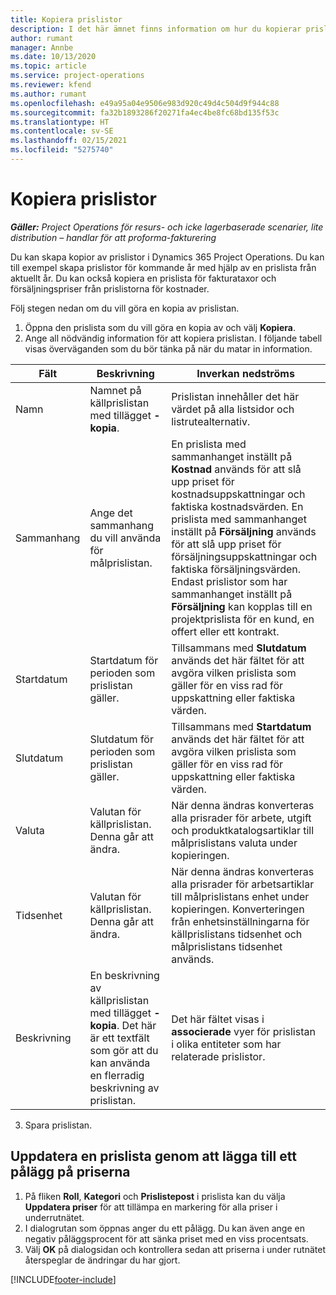 ```yaml
---
title: Kopiera prislistor
description: I det här ämnet finns information om hur du kopierar prislistor i Project Operations.
author: rumant
manager: Annbe
ms.date: 10/13/2020
ms.topic: article
ms.service: project-operations
ms.reviewer: kfend
ms.author: rumant
ms.openlocfilehash: e49a95a04e9506e983d920c49d4c504d9f944c88
ms.sourcegitcommit: fa32b1893286f20271fa4ec4be8fc68bd135f53c
ms.translationtype: HT
ms.contentlocale: sv-SE
ms.lasthandoff: 02/15/2021
ms.locfileid: "5275740"
---
```

# <a name="copy-price-lists"></a>Kopiera prislistor

_**Gäller:** Project Operations för resurs- och icke lagerbaserade scenarier, lite distribution – handlar för att proforma-fakturering_

Du kan skapa kopior av prislistor i Dynamics 365 Project Operations. Du kan till exempel skapa prislistor för kommande år med hjälp av en prislista från aktuellt år.  Du kan också kopiera en prislista för fakturataxor och försäljningspriser från prislistorna för kostnader. 

Följ stegen nedan om du vill göra en kopia av prislistan.

1. Öppna den prislista som du vill göra en kopia av och välj **Kopiera**.
2. Ange all nödvändig information för att kopiera prislistan. I följande tabell visas överväganden som du bör tänka på när du matar in information.

| Fält | Beskrivning | Inverkan nedströms |
| --- | --- | --- |
| Namn | Namnet på källprislistan med tillägget **-kopia**. | Prislistan innehåller det här värdet på alla listsidor och listrutealternativ. |
| Sammanhang | Ange det sammanhang du vill använda för målprislistan. | En prislista med sammanhanget inställt på **Kostnad** används för att slå upp priset för kostnadsuppskattningar och faktiska kostnadsvärden. En prislista med sammanhanget inställt på **Försäljning** används för att slå upp priset för försäljningsuppskattningar och faktiska försäljningsvärden. Endast prislistor som har sammanhanget inställt på **Försäljning** kan kopplas till en projektprislista för en kund, en offert eller ett kontrakt. |
| Startdatum | Startdatum för perioden som prislistan gäller. | Tillsammans med **Slutdatum** används det här fältet för att avgöra vilken prislista som gäller för en viss rad för uppskattning eller faktiska värden. |
| Slutdatum | Slutdatum för perioden som prislistan gäller. | Tillsammans med **Startdatum** används det här fältet för att avgöra vilken prislista som gäller för en viss rad för uppskattning eller faktiska värden. |
| Valuta | Valutan för källprislistan. Denna går att ändra. | När denna ändras konverteras alla prisrader för arbete, utgift och produktkatalogsartiklar till målprislistans valuta under kopieringen. |
| Tidsenhet | Valutan för källprislistan. Denna går att ändra. | När denna ändras konverteras alla prisrader för arbetsartiklar till målprislistans enhet under kopieringen. Konverteringen från enhetsinställningarna för källprislistans tidsenhet och målprislistans tidsenhet används. |
| Beskrivning | En beskrivning av källprislistan med tillägget **-kopia**. Det här är ett textfält som gör att du kan använda en flerradig beskrivning av prislistan. | Det här fältet visas i **associerade** vyer för prislistan i olika entiteter som har relaterade prislistor. |

3. Spara prislistan. 

## <a name="update-a-price-list-by-applying-a-mark-up-to-all-the-prices"></a>Uppdatera en prislista genom att lägga till ett pålägg på priserna

1. På fliken **Roll**, **Kategori** och **Prislistepost** i prislista kan du välja **Uppdatera priser** för att tillämpa en markering för alla priser i underrutnätet. 
2. I dialogrutan som öppnas anger du ett pålägg. Du kan även ange en negativ påläggsprocent för att sänka priset med en viss procentsats. 
3. Välj **OK** på dialogsidan och kontrollera sedan att priserna i under rutnätet återspeglar de ändringar du har gjort.


[!INCLUDE[footer-include](../includes/footer-banner.md)]